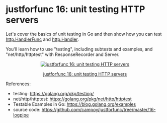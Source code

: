 # justforfunc 16: unit testing HTTP servers

Let's cover the basics of unit testing in Go and then show how you can test
[http.HandlerFunc](https://golang.org/pkg/net/http#HandlerFunc) and
[http.Handler](https://golang.org/pkg/net/http#Handler).

You'll learn how to use "testing", including subtests and examples, and "net/http/httptest" with ResponseRecorder and Server.

<div style="text-align:center">
    <a href="https://www.youtube.com/watch?v=hVFEV-ieeew&feature=youtu.be&list=PL6">
        <img src="https://img.youtube.com/vi/hVFEV-ieeew/0.jpg" alt="justforfunc 16: unit testing HTTP servers">
        <p>justforfunc 16: unit testing HTTP servers</p>
    </a>
</div>

References:

- testing: https://golang.org/pkg/testing/
- net/http/httptest: https://golang.org/pkg/net/http/httptest
- Testable Examples in Go: https://blog.golang.org/examples
- source code: https://github.com/campoy/justforfunc/tree/master/16-logpipe
